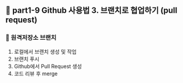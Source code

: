 ## 🤝 part1-9 Github 사용법 3. 브랜치로 협업하기 (pull request)
### 🔹 원격저장소 브랜치
1. 로컬에서 브랜치 생성 및 작업
2. 브랜치 푸시
3. Github에서 Pull Request 생성
4. 코드 리뷰 후 merge
